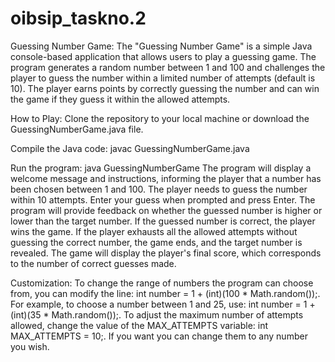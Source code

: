 # oibsip_taskno.2
Guessing Number Game:
The "Guessing Number Game" is a simple Java console-based application that allows users to play a guessing game. The program generates a random number between 1 and 100 and challenges the player to guess the number within a limited number of attempts (default is 10). The player earns points by correctly guessing the number and can win the game if they guess it within the allowed attempts.


How to Play:
Clone the repository to your local machine or download the GuessingNumberGame.java file.


Compile the Java code:
javac GuessingNumberGame.java


Run the program:
java GuessingNumberGame
The program will display a welcome message and instructions, informing the player that a number has been chosen between 1 and 100. The player needs to guess the number within 10 attempts.
Enter your guess when prompted and press Enter.
The program will provide feedback on whether the guessed number is higher or lower than the target number. If the guessed number is correct, the player wins the game.
If the player exhausts all the allowed attempts without guessing the correct number, the game ends, and the target number is revealed.
The game will display the player's final score, which corresponds to the number of correct guesses made.


Customization:
To change the range of numbers the program can choose from, you can modify the line: int number = 1 + (int)(100 * Math.random());. 
For example, to choose a number between 1 and 25, use: int number = 1 + (int)(35 * Math.random());.
To adjust the maximum number of attempts allowed, change the value of the MAX_ATTEMPTS variable: int MAX_ATTEMPTS = 10;.
If you want you can change them to any number you wish.
